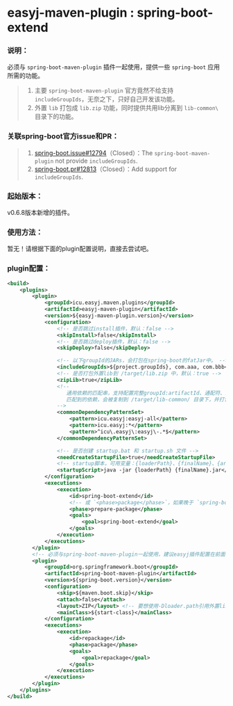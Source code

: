 # easyj-maven-plugin : spring-boot-extend


### 说明：

必须与 `spring-boot-maven-plugin` 插件一起使用，提供一些 `spring-boot` 应用所需的功能。

> 1. 主要 `spring-boot-maven-plugin` 官方竟然不给支持 `includeGroupIds`，无奈之下，只好自己开发该功能。
> 2. 外置 `lib` 打包成 `lib.zip` 功能，同时提供共用lib分离到 `lib-common\` 目录下的功能。


### 关联spring-boot官方issue和PR：

> 1. [spring-boot.issue#12794](https://github.com/spring-projects/spring-boot/issues/12794)（Closed）：The `spring-boot-maven-plugin` not provide `includeGroupIds`.
> 2. [spring-boot.pr#12813](https://github.com/spring-projects/spring-boot/pull/12813)（Closed）：Add support for `includeGroupIds`.


### 起始版本：

v0.6.8版本新增的插件。


### 使用方法：

暂无！请根据下面的plugin配置说明，直接去尝试吧。


### plugin配置：

```xml
<build>
    <plugins>
        <plugin>
            <groupId>icu.easyj.maven.plugins</groupId>
            <artifactId>easyj-maven-plugin</artifactId>
            <version>${easyj-maven-plugin.version}</version>
            <configuration>
                <!-- 是否跳过install插件，默认：false -->
                <skipInstall>false</skipInstall>
                <!-- 是否跳过deploy插件，默认：false -->
                <skipDeploy>false</skipDeploy>

                <!-- 以下groupId的JARs，会打包在spring-boot的fatJar中。 -->
                <includeGroupIds>${project.groupIds}, com.aaa, com.bbb</includeGroupIds>
                <!-- 是否打包外置lib到 /target/lib.zip 中，默认：true -->
                <zipLib>true</zipLib>
                <!--
                   通用依赖的匹配串，支持配置完整groupId:artifactId、通配符、正则表达式。
                   匹配到的依赖，会被复制到 /target/lib-common/ 目录下，并打包进 lib-common.zip 中。
                -->
                <commonDependencyPatternSet>
                    <pattern>icu.easyj:easyj-all</pattern>
                    <pattern>icu.easyj:*</pattern>
                    <pattern>^icu\.easyj\:easyj\-.*$</pattern>
                </commonDependencyPatternSet>

                <!-- 是否创建 startup.bat 和 startup.sh 文件 -->
                <needCreateStartupFile>true</needCreateStartupFile>
                <!-- startup脚本，可用变量：{loaderPath}、{finalName}、{artifactId}，注意变量前面没有 '$'. 以下为默认值. -->
                <startupScript>java -jar {loaderPath} {finalName}.jar</startupScript>
            </configuration>
            <executions>
                <execution>
                    <id>spring-boot-extend</id>
                    <!-- 或 `<phase>package</phase>`，如果晚于 `spring-boot-maven-plugin:repackage`，则使用prepare-package -->
                    <phase>prepare-package</phase>
                    <goals>
                        <goal>spring-boot-extend</goal>
                    </goals>
                </execution>
            </executions>
        </plugin>
        <!-- 必须与spring-boot-maven-plugin一起使用，建议easyj插件配置在前面 -->
        <plugin>
            <groupId>org.springframework.boot</groupId>
            <artifactId>spring-boot-maven-plugin</artifactId>
            <version>${spring-boot.version}</version>
            <configuration>
                <skip>${maven.boot.skip}</skip>
                <attach>false</attach>
                <layout>ZIP</layout> <!-- 要想使用-Dloader.path引用外置lib目录，必须将此配置设置为ZIP -->
                <mainClass>${start-class}</mainClass>
            </configuration>
            <executions>
                <execution>
                    <id>repackage</id>
                    <phase>package</phase>
                    <goals>
                        <goal>repackage</goal>
                    </goals>
                </execution>
            </executions>
        </plugin>
    </plugins>
</build>
```
